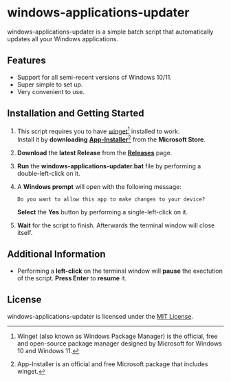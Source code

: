 # windows-applications-updater

windows-applications-updater is a simple batch script that automatically updates all your Windows applications.

## Features

- Support for all semi-recent versions of Windows 10/11.
- Super simple to set up.
- Very convenient to use.

## Installation and Getting Started

1. This script requires you to have [winget](https://learn.microsoft.com/windows/package-manager/winget/)[^1] installed to work.<br>
Install it by **downloading** [**App-Installer**](https://apps.microsoft.com/store/detail/app-installer/9NBLGGH4NNS1)[^2] from the **Microsoft Store**.

1. **Download** the **latest Release** from the [**Releases**](https://github.com/Freddythereal/windows-applications-updater/releases) page.

1. **Run** the **windows-applications-updater.bat** file by performing a double-left-click on it.

1. A **Windows prompt** will open with the following message:

     `Do you want to allow this app to make changes to your device?`
    
    **Select** the **Yes** button by performing a single-left-click on it.

1. **Wait** for the script to finish. Afterwards the terminal window will close itself.

[^1]: Winget (also known as Windows Package Manager) is the official, free and open-source package manager designed by Microsoft for Windows 10 and Windows 11.
[^2]: App-Installer is an official and free Microsoft package that includes winget.

## Additional Information

- Performing a **left-click** on the terminal window will **pause** the exectution of the script. **Press Enter** to **resume** it.

## License

windows-applications-updater is licensed under the [MIT License](https://github.com/Freddythereal/windows-applications-updater/blob/master/LICENSE).
